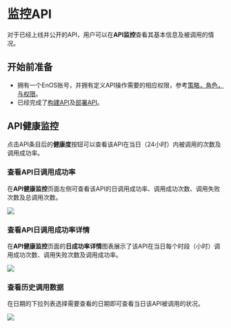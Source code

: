 # 监控API

对于已经上线并公开的API，用户可以在**API监控**查看其基本信息及被调用的情况。


## 开始前准备
- 拥有一个EnOS账号，并拥有定义API操作需要的相应权限，参考[策略，角色，与权限](/docs/enos/zh_CN/2.0.9/iam/concept/access_policy.html)。
- 已经完成了[构建API](creating_api)及[部署API](deploying_api)。

## API健康监控

点击API条目后的**健康度**按钮可以查看该API在当日（24小时）内被调用的次数及调用成功率。

### 查看API日调用成功率

在**API健康监控**页面左侧可查看该API的日调用成功率、调用成功次数、调用失败次数及总调用次数。

![](media/dailyrate.png)



### 查看API日调用成功率详情

在**API健康监控**页面的**日成功率详情**图表展示了该API在当日每个时段（小时）调用成功次数、调用失败次数及调用成功率。

![](media/daydetails.png)



### 查看历史调用数据

在日期的下拉列表选择需要查看的日期即可查看当日该API被调用的状况。

![](media/selectday.png)




<!--end-->